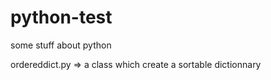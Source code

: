# python-test
some stuff about python

ordereddict.py => a class which create a sortable dictionnary
